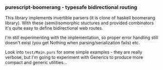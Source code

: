 ### purescript-boomerang - typesafe bidirectional routing

This library implements invertible parsers (it is clone of haskell boomerang library). With these (semi)isomorphic stuctures and provided combinators it's quite easy to define bidirectional web routes.

I'm still experimenting with the implementation, so proper error handling still doesn't exist (you get Nothing when parsing/serialization fails) etc.

Look into `test/Main.purs` for some simple examples - they are really verbose, but I'm going to experiment with Generics to produce more compact and generic utilities...
